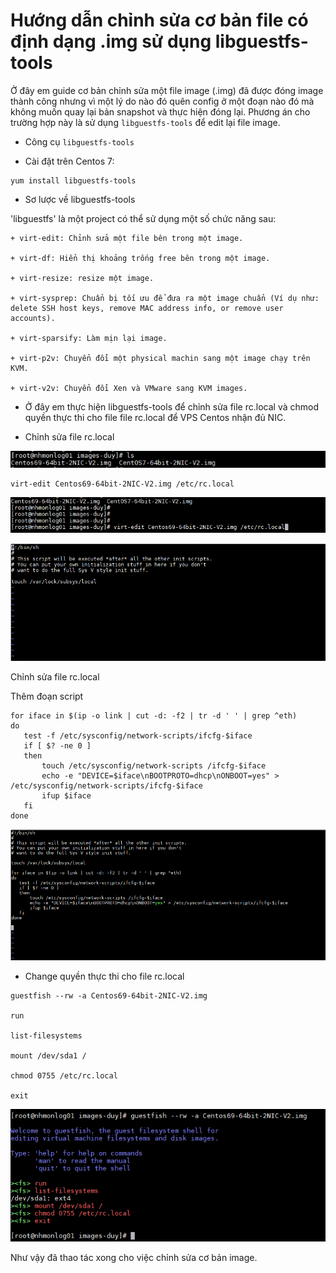 # Hướng dẫn chỉnh sửa cơ bản file có định dạng .img sử dụng libguestfs-tools

Ở đây em guide cơ bản chỉnh sửa một file image (.img) đã được đóng image thành công nhưng vì một lý do nào đó quên config ở một đoạn nào đó mà không muốn quay lại bản snapshot và thực hiện đóng lại.
Phương án cho trường hợp này là sử dụng `libguestfs-tools` để edit lại file image.

- Công cụ `libguestfs-tools`

+ Cài đặt trên Centos 7:

```
yum install libguestfs-tools
```

+ Sơ lược về libguestfs-tools

'libguestfs' là một project có thể sử dụng một số chức năng sau:
	 
    + virt-edit: Chỉnh sửa một file bên trong một image.
	
    + virt-df: Hiển thị khoảng trống free bên trong một image.
	
    + virt-resize: resize một image.
	
    + virt-sysprep: Chuẩn bị tối ưu để đưa ra một image chuẩn (Ví dụ như: delete SSH host keys, remove MAC address info, or remove user accounts).
	
    + virt-sparsify: Làm mịn lại image.
	
    + virt-p2v: Chuyển đổi một physical machin sang một image chạy trên KVM.
	
    + virt-v2v: Chuyển đổi Xen và VMware sang KVM images.
	
- Ở đây em thực hiện libguestfs-tools để chỉnh sửa file rc.local và chmod quyền thực thi cho file file rc.local để VPS Centos nhận đủ NIC.

+ Chỉnh sửa file rc.local

![](../images/libguestfstools/Screenshot_239.png)

```
virt-edit Centos69-64bit-2NIC-V2.img /etc/rc.local
```

![](../images/libguestfstools/Screenshot_240.png)

![](../images/libguestfstools/Screenshot_241.png)

Chỉnh sửa file rc.local

Thêm đoạn script

```
for iface in $(ip -o link | cut -d: -f2 | tr -d ' ' | grep ^eth)
do
   test -f /etc/sysconfig/network-scripts/ifcfg-$iface
   if [ $? -ne 0 ]
   then
       touch /etc/sysconfig/network-scripts /ifcfg-$iface
       echo -e "DEVICE=$iface\nBOOTPROTO=dhcp\nONBOOT=yes" > /etc/sysconfig/network-scripts/ifcfg-$iface
       ifup $iface
   fi
done
```

![](../images/libguestfstools/Screenshot_242.png)

+ Change quyền thực thi cho file rc.local

```
guestfish --rw -a Centos69-64bit-2NIC-V2.img

run

list-filesystems

mount /dev/sda1 /

chmod 0755 /etc/rc.local

exit
```
![](../images/libguestfstools/Screenshot_244.png)


Như vậy đã thao tác xong cho việc chỉnh sửa cơ bản image.









	


	
